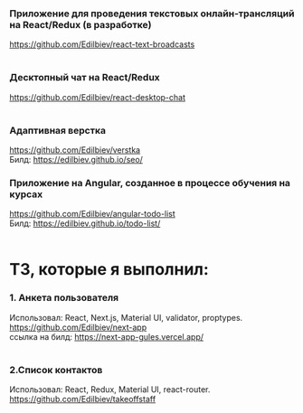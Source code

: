 ### Приложение для проведения текстовых онлайн-трансляций на React/Redux (в разработке)
https://github.com/Edilbiev/react-text-broadcasts<br/>
<br/>
### Десктопный чат на React/Redux
https://github.com/Edilbiev/react-desktop-chat<br/>
<br/>
### Адаптивная верстка
https://github.com/Edilbiev/verstka<br/>
Билд: https://edilbiev.github.io/seo/
<br/>
### Приложение на Angular, созданное в процессе обучения на курсах
https://github.com/Edilbiev/angular-todo-list<br/>
Билд: https://edilbiev.github.io/todo-list/
<br/>
<br/>
# ТЗ, которые я выполнил:<br/>
### 1. Анкета пользователя<br/>
Использовал: React, Next.js, Material UI, validator, proptypes.<br/>
https://github.com/Edilbiev/next-app<br/>
ссылка на билд: https://next-app-gules.vercel.app/<br/>
<br/>
### 2.Список контактов<br/>
Использовал: React, Redux, Material UI, react-router.<br/>
https://github.com/Edilbiev/takeoffstaff
